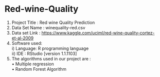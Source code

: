 # Red-wine-Quality

1.	Project Title : Red wine Quality Prediction
2.	Data Set Name : winequality-red.csv
3.	Data set Link : https://www.kaggle.com/uciml/red-wine-quality-cortez-et-al-2009
4.	Software used:<br/>
   i)	Language: R programming language <br/>
   ii)	IDE : RStudio [version 1.1.1103]
5.  The algorithms used in our project are :<br/>
    •	Multiple regression <br/>
    •	Random Forest Algorithm 
    

